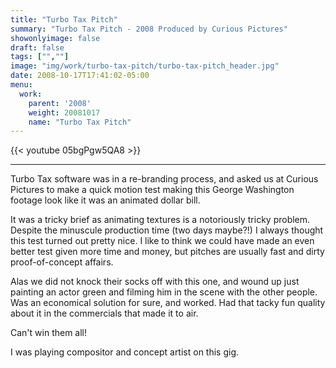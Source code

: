 ```yaml
---
title: "Turbo Tax Pitch"
summary: "Turbo Tax Pitch - 2008 Produced by Curious Pictures"
showonlyimage: false
draft: false
tags: ["",""]
image: "img/work/turbo-tax-pitch/turbo-tax-pitch_header.jpg"
date: 2008-10-17T17:41:02-05:00
menu:
  work:
    parent: '2008'
    weight: 20081017
    name: "Turbo Tax Pitch"
---
```


{{< youtube 05bgPgw5QA8 >}}

---


Turbo Tax software was in a re-branding process, and asked us at Curious Pictures to make a quick motion test making this George Washington footage look like it was an animated dollar bill.

It was a tricky brief as animating textures is a notoriously tricky problem. Despite the minuscule production time (two days maybe?!) I always thought this test turned out pretty nice. I like to think we could have made an even better test given more time and money, but pitches are usually fast and dirty proof-of-concept affairs.

Alas we did not knock their socks off with this one, and wound up just painting an actor green and filming him in the scene with the other people. Was an economical solution for sure, and worked. Had that tacky fun quality about it in the commercials that made it to air.

Can't win them all!

I was playing compositor and concept artist on this gig.
